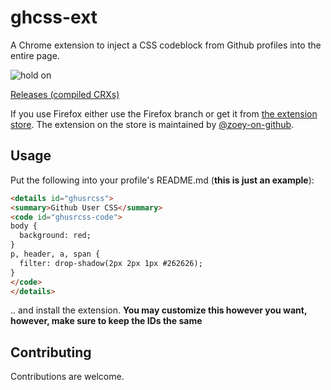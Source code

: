 # ghcss-ext
A Chrome extension to inject a CSS codeblock from Github profiles into the entire page.

![hold on](https://files.catbox.moe/gbztli.png)

<a href="https://github.com/tiramisyuz/ghcss-ext/releases">Releases (compiled CRXs)</a>

If you use Firefox either use the Firefox branch or get it from [the extension store](https://addons.mozilla.org/en-US/firefox/addon/ghcss/). The extension on the store is maintained by [@zoey-on-github](https://github.com/zoey-on-github).

## Usage
Put the following into your profile's README.md (**this is just an example**):

```md
<details id="ghusrcss">
<summary>Github User CSS</summary>
<code id="ghusrcss-code">
body {
  background: red;
}
p, header, a, span {
  filter: drop-shadow(2px 2px 1px #262626);
}
</code>
</details>
```

.. and install the extension. **You may customize this however you want, however, make sure to keep the IDs the same**

## Contributing
Contributions are welcome.

